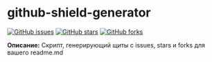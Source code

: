 # github-shield-generator

[![GitHub issues](https://img.shields.io/github/issues/Foxius/github-shield-generator?style=plastic)](https://github.com/Foxius/github-shield-generator/issues) [![GitHub stars](https://img.shields.io/github/stars/Foxius/github-shield-generator)](https://github.com/Foxius/github-shield-generator/stargazers) [![GitHub forks](https://img.shields.io/github/forks/Foxius/github-shield-generator)](https://github.com/Foxius/github-shield-generator/network)


**Описание:** Скрипт, генерирующий щиты с issues, stars и forks для вашего readme.md
